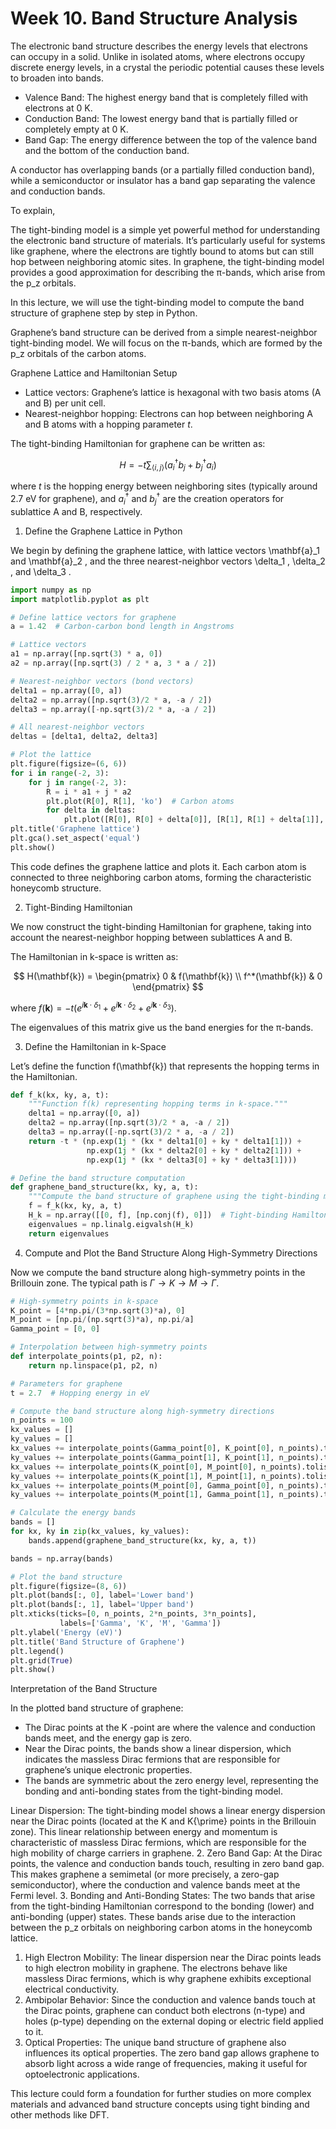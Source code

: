 # Week 10. Band Structure Analysis

The electronic band structure describes the energy levels that electrons can occupy in a solid. Unlike in isolated atoms, where electrons occupy discrete energy levels, in a crystal the periodic potential causes these levels to broaden into bands.

- Valence Band: The highest energy band that is completely filled with electrons at 0 K.
- Conduction Band: The lowest energy band that is partially filled or completely empty at 0 K.
- Band Gap: The energy difference between the top of the valence band and the bottom of the conduction band.

A conductor has overlapping bands (or a partially filled conduction band), while a semiconductor or insulator has a band gap separating the valence and conduction bands.

To explain, 


The tight-binding model is a simple yet powerful method for understanding the electronic band structure of materials. It’s particularly useful for systems like graphene, where the electrons are tightly bound to atoms but can still hop between neighboring atomic sites. In graphene, the tight-binding model provides a good approximation for describing the π-bands, which arise from the p_z orbitals.

In this lecture, we will use the tight-binding model to compute the band structure of graphene step by step in Python.

Graphene’s band structure can be derived from a simple nearest-neighbor tight-binding model. We will focus on the π-bands, which are formed by the p_z orbitals of the carbon atoms.

Graphene Lattice and Hamiltonian Setup

- Lattice vectors: Graphene’s lattice is hexagonal with two basis atoms (A and B) per unit cell.
- Nearest-neighbor hopping: Electrons can hop between neighboring A and B atoms with a hopping parameter $t$.

The tight-binding Hamiltonian for graphene can be written as:

$$
H = -t \sum_{\langle i,j \rangle} \left( a_i^\dagger b_j + b_j^\dagger a_i \right)
$$

where $t$ is the hopping energy between neighboring sites (typically around 2.7 eV for graphene), and $a_i^\dagger$ and $b_j^\dagger$ are the creation operators for sublattice A and B, respectively.

1. Define the Graphene Lattice in Python

We begin by defining the graphene lattice, with lattice vectors  \mathbf{a}_1  and  \mathbf{a}_2 , and the three nearest-neighbor vectors  \delta_1 ,  \delta_2 , and  \delta_3 .

```python
import numpy as np
import matplotlib.pyplot as plt

# Define lattice vectors for graphene
a = 1.42  # Carbon-carbon bond length in Angstroms

# Lattice vectors
a1 = np.array([np.sqrt(3) * a, 0])
a2 = np.array([np.sqrt(3) / 2 * a, 3 * a / 2])

# Nearest-neighbor vectors (bond vectors)
delta1 = np.array([0, a])
delta2 = np.array([np.sqrt(3)/2 * a, -a / 2])
delta3 = np.array([-np.sqrt(3)/2 * a, -a / 2])

# All nearest-neighbor vectors
deltas = [delta1, delta2, delta3]

# Plot the lattice
plt.figure(figsize=(6, 6))
for i in range(-2, 3):
    for j in range(-2, 3):
        R = i * a1 + j * a2
        plt.plot(R[0], R[1], 'ko')  # Carbon atoms
        for delta in deltas:
            plt.plot([R[0], R[0] + delta[0]], [R[1], R[1] + delta[1]], 'k-')
plt.title('Graphene lattice')
plt.gca().set_aspect('equal')
plt.show()
```

This code defines the graphene lattice and plots it. Each carbon atom is connected to three neighboring carbon atoms, forming the characteristic honeycomb structure.


2. Tight-Binding Hamiltonian

We now construct the tight-binding Hamiltonian for graphene, taking into account the nearest-neighbor hopping between sublattices A and B.

The Hamiltonian in k-space is written as:

$$
H(\mathbf{k}) =
\begin{pmatrix}
0 & f(\mathbf{k}) \\
f^*(\mathbf{k}) & 0
\end{pmatrix}
$$

where $f(\mathbf{k}) = -t \left( e^{i \mathbf{k} \cdot \delta_1} + e^{i \mathbf{k} \cdot \delta_2} + e^{i \mathbf{k} \cdot \delta_3} \right)$.

The eigenvalues of this matrix give us the band energies for the π-bands.

3. Define the Hamiltonian in k-Space

Let’s define the function  f(\mathbf{k})  that represents the hopping terms in the Hamiltonian.

```python
def f_k(kx, ky, a, t):
    """Function f(k) representing hopping terms in k-space."""
    delta1 = np.array([0, a])
    delta2 = np.array([np.sqrt(3)/2 * a, -a / 2])
    delta3 = np.array([-np.sqrt(3)/2 * a, -a / 2])
    return -t * (np.exp(1j * (kx * delta1[0] + ky * delta1[1])) +
                 np.exp(1j * (kx * delta2[0] + ky * delta2[1])) +
                 np.exp(1j * (kx * delta3[0] + ky * delta3[1])))

# Define the band structure computation
def graphene_band_structure(kx, ky, a, t):
    """Compute the band structure of graphene using the tight-binding model."""
    f = f_k(kx, ky, a, t)
    H_k = np.array([[0, f], [np.conj(f), 0]])  # Tight-binding Hamiltonian in k-space
    eigenvalues = np.linalg.eigvalsh(H_k)
    return eigenvalues
```

4. Compute and Plot the Band Structure Along High-Symmetry Directions

Now we compute the band structure along high-symmetry points in the Brillouin zone. The typical path is $\Gamma \rightarrow K \rightarrow M \rightarrow \Gamma$.

```python
# High-symmetry points in k-space
K_point = [4*np.pi/(3*np.sqrt(3)*a), 0]
M_point = [np.pi/(np.sqrt(3)*a), np.pi/a]
Gamma_point = [0, 0]

# Interpolation between high-symmetry points
def interpolate_points(p1, p2, n):
    return np.linspace(p1, p2, n)

# Parameters for graphene
t = 2.7  # Hopping energy in eV

# Compute the band structure along high-symmetry directions
n_points = 100
kx_values = []
ky_values = []
kx_values += interpolate_points(Gamma_point[0], K_point[0], n_points).tolist()
ky_values += interpolate_points(Gamma_point[1], K_point[1], n_points).tolist()
kx_values += interpolate_points(K_point[0], M_point[0], n_points).tolist()
ky_values += interpolate_points(K_point[1], M_point[1], n_points).tolist()
kx_values += interpolate_points(M_point[0], Gamma_point[0], n_points).tolist()
ky_values += interpolate_points(M_point[1], Gamma_point[1], n_points).tolist()

# Calculate the energy bands
bands = []
for kx, ky in zip(kx_values, ky_values):
    bands.append(graphene_band_structure(kx, ky, a, t))

bands = np.array(bands)

# Plot the band structure
plt.figure(figsize=(8, 6))
plt.plot(bands[:, 0], label='Lower band')
plt.plot(bands[:, 1], label='Upper band')
plt.xticks(ticks=[0, n_points, 2*n_points, 3*n_points],
           labels=['Gamma', 'K', 'M', 'Gamma'])
plt.ylabel('Energy (eV)')
plt.title('Band Structure of Graphene')
plt.legend()
plt.grid(True)
plt.show()
```

Interpretation of the Band Structure

In the plotted band structure of graphene:

- The Dirac points at the  K -point are where the valence and conduction bands meet, and the energy gap is zero.
- Near the Dirac points, the bands show a linear dispersion, which indicates the massless Dirac fermions that are responsible for graphene’s unique electronic properties.
- The bands are symmetric about the zero energy level, representing the bonding and anti-bonding states from the tight-binding model.

Linear Dispersion: The tight-binding model shows a linear energy dispersion near the Dirac points (located at the  K  and  K{\prime}  points in the Brillouin zone). This linear relationship between energy and momentum is characteristic of massless Dirac fermions, which are responsible for the high mobility of charge carriers in graphene.
	2.	Zero Band Gap: At the Dirac points, the valence and conduction bands touch, resulting in zero band gap. This makes graphene a semimetal (or more precisely, a zero-gap semiconductor), where the conduction and valence bands meet at the Fermi level.
	3.	Bonding and Anti-Bonding States: The two bands that arise from the tight-binding Hamiltonian correspond to the bonding (lower) and anti-bonding (upper) states. These bands arise due to the interaction between the p_z orbitals on neighboring carbon atoms in the honeycomb lattice.

1. High Electron Mobility: The linear dispersion near the Dirac points leads to high electron mobility in graphene. The electrons behave like massless Dirac fermions, which is why graphene exhibits exceptional electrical conductivity.
2.	Ambipolar Behavior: Since the conduction and valence bands touch at the Dirac points, graphene can conduct both electrons (n-type) and holes (p-type) depending on the external doping or electric field applied to it.
3.	Optical Properties: The unique band structure of graphene also influences its optical properties. The zero band gap allows graphene to absorb light across a wide range of frequencies, making it useful for optoelectronic applications.

This lecture could form a foundation for further studies on more complex materials and advanced band structure concepts using tight binding and other methods like DFT.
